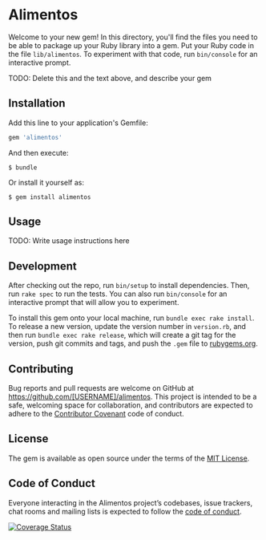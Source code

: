 # Alimentos

Welcome to your new gem! In this directory, you'll find the files you need to be able to package up your Ruby library into a gem. Put your Ruby code in the file `lib/alimentos`. To experiment with that code, run `bin/console` for an interactive prompt.

TODO: Delete this and the text above, and describe your gem

## Installation

Add this line to your application's Gemfile:

```ruby
gem 'alimentos'
```

And then execute:

    $ bundle

Or install it yourself as:

    $ gem install alimentos

## Usage

TODO: Write usage instructions here

## Development

After checking out the repo, run `bin/setup` to install dependencies. Then, run `rake spec` to run the tests. You can also run `bin/console` for an interactive prompt that will allow you to experiment.

To install this gem onto your local machine, run `bundle exec rake install`. To release a new version, update the version number in `version.rb`, and then run `bundle exec rake release`, which will create a git tag for the version, push git commits and tags, and push the `.gem` file to [rubygems.org](https://rubygems.org).

## Contributing

Bug reports and pull requests are welcome on GitHub at https://github.com/[USERNAME]/alimentos. This project is intended to be a safe, welcoming space for collaboration, and contributors are expected to adhere to the [Contributor Covenant](http://contributor-covenant.org) code of conduct.

## License

The gem is available as open source under the terms of the [MIT License](http://opensource.org/licenses/MIT).

## Code of Conduct

Everyone interacting in the Alimentos project’s codebases, issue trackers, chat rooms and mailing lists is expected to follow the [code of conduct](https://github.com/[USERNAME]/alimentos/blob/master/CODE_OF_CONDUCT.md).

[![Coverage Status](https://coveralls.io/repos/github/alu0100888102/nutrientes/badge.svg?branch=master)](https://coveralls.io/github/alu0100888102/nutrientes?branch=master)